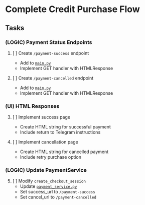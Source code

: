 # Complete Credit Purchase Flow

## Tasks

### (LOGIC) Payment Status Endpoints
1. [ ] Create `/payment-success` endpoint
   - Add to [`main.py`](ai_dev_bot_platform/main.py)
   - Implement GET handler with HTMLResponse

2. [ ] Create `/payment-cancelled` endpoint
   - Add to [`main.py`](ai_dev_bot_platform/main.py)
   - Implement GET handler with HTMLResponse

### (UI) HTML Responses
3. [ ] Implement success page
   - Create HTML string for successful payment
   - Include return to Telegram instructions

4. [ ] Implement cancellation page
   - Create HTML string for cancelled payment
   - Include retry purchase option

### (LOGIC) Update PaymentService
5. [ ] Modify `create_checkout_session`
   - Update [`payment_service.py`](ai_dev_bot_platform/app/services/payment_service.py)
   - Set success_url to `/payment-success`
   - Set cancel_url to `/payment-cancelled`